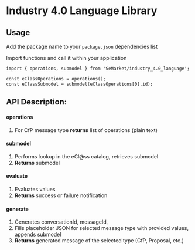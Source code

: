 # Industry 4.0 Language Library

## Usage

Add the package name to your `package.json` dependencies list

Import functions and call it within your application
```
import { operations, submodel } from 'SeMarket/industry_4.0_language';

const eClassOperations = operations();
const eClassSubmodel = submodel(eClassOperations[0].id);
```

## API Description:

#### operations  
1. For CfP message type **returns** list of operations (plain text)

#### submodel
1. Performs lookup in the eCl@ss catalog, retrieves submodel  
2. **Returns** submodel  

#### evaluate  
1. Evaluates values  
2. **Returns** success or failure notification
    
#### generate 
1. Generates conversationId, messageId,  
2. Fills placeholder JSON for selected message type with provided values, appends submodel  
3. **Returns** generated message of the selected type (CfP, Proposal, etc.)  

